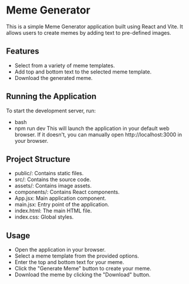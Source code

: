 # Meme Generator
This is a simple Meme Generator application built using React and Vite. It allows users to create memes by adding text to pre-defined images.

## Features
* Select from a variety of meme templates.
* Add top and bottom text to the selected meme template.
* Download the generated meme.

## Running the Application
To start the development server, run:

* bash
* npm run dev
This will launch the application in your default web browser. If it doesn't, you can manually open http://localhost:3000 in your browser.

## Project Structure
* public/: Contains static files.
* src/: Contains the source code.
* assets/: Contains image assets.
* components/: Contains React components.
* App.jsx: Main application component.
* main.jsx: Entry point of the application.
* index.html: The main HTML file.
* index.css: Global styles.
  
## Usage
* Open the application in your browser.
* Select a meme template from the provided options.
* Enter the top and bottom text for your meme.
* Click the "Generate Meme" button to create your meme.
* Download the meme by clicking the "Download" button.
